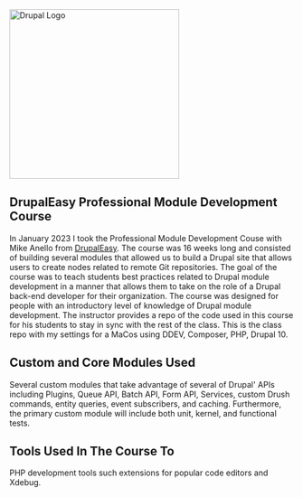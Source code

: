 <img alt="Drupal Logo" src="https://res.cloudinary.com/elektra8875/image/upload/v1692393572/drupaleasy_sklst0.png" height="300px">

## DrupalEasy Professional Module Development Course

In January 2023 I took the Professional Module Development Couse with Mike Anello from [DrupalEasy](https://www.drupaleasy.com/). The course was 16 weeks long and consisted of building several modules that allowed us to build a Drupal site that allows users to create nodes related to remote Git repositories. The goal of the course was to teach students best practices related to Drupal module development in a manner that allows them to take on the role of a Drupal back-end developer for their organization. The course was designed for people with an introductory level of knowledge of Drupal module development. The instructor provides a repo of the code used in this course for his students to stay in sync with the rest of the class. This is the class repo with my settings for a MaCos using DDEV, Composer, PHP, Drupal 10. 

## Custom and Core Modules Used

Several custom modules that take advantage of several of Drupal' APIs including Plugins, Queue API, Batch API, Form API, Services, custom Drush commands, entity queries, event subscribers, and caching. Furthermore, the primary custom module will include both unit, kernel, and functional tests.

## Tools Used In The Course To 

PHP development tools such extensions for popular code editors and Xdebug. 
